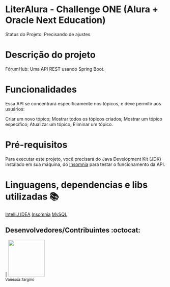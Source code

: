 # LiterAlura - Challenge ONE (Alura + Oracle Next Education)

Status do Projeto: Precisando de ajustes

# Descrição do projeto
FórumHub: Uma API REST usando Spring Boot.

# Funcionalidades

Essa API se concentrará especificamente nos tópicos, e deve permitir aos usuários:

Criar um novo tópico;
Mostrar todos os tópicos criados;
Mostrar um tópico específico;
Atualizar um tópico;
Eliminar um tópico.

# Pré-requisitos

Para executar este projeto, você precisará do Java Development Kit (JDK) instalado em sua máquina, do [Insomnia](https://insomnia.rest/download) para testar o funcionamento da API.

# Linguagens, dependencias e libs utilizadas 📚
[IntelliJ IDEA](https://www.jetbrains.com/pt-br/idea/)
[Insomnia](https://insomnia.rest/download) 
[MySQL](https://www.mysql.com/downloads/)

## Desenvolvedores/Contribuintes :octocat:
| [<img src="https://avatars.githubusercontent.com/u/139828545?v=4" width=115><br><sub>Vanessa Targino</sub>](https://github.com/VanessaTargino)

